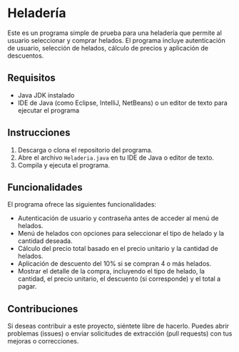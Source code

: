 # Heladería

Este es un programa simple de prueba para una heladería que permite al usuario seleccionar y comprar helados. El programa incluye autenticación de usuario, selección de helados, cálculo de precios y aplicación de descuentos.

## Requisitos

- Java JDK instalado
- IDE de Java (como Eclipse, IntelliJ, NetBeans) o un editor de texto para ejecutar el programa

## Instrucciones

1. Descarga o clona el repositorio del programa.
2. Abre el archivo `Heladeria.java` en tu IDE de Java o editor de texto.
3. Compila y ejecuta el programa.

## Funcionalidades

El programa ofrece las siguientes funcionalidades:

- Autenticación de usuario y contraseña antes de acceder al menú de helados.
- Menú de helados con opciones para seleccionar el tipo de helado y la cantidad deseada.
- Cálculo del precio total basado en el precio unitario y la cantidad de helados.
- Aplicación de descuento del 10% si se compran 4 o más helados.
- Mostrar el detalle de la compra, incluyendo el tipo de helado, la cantidad, el precio unitario, el descuento (si corresponde) y el total a pagar.

## Contribuciones

Si deseas contribuir a este proyecto, siéntete libre de hacerlo. Puedes abrir problemas (issues) o enviar solicitudes de extracción (pull requests) con tus mejoras o correcciones.


